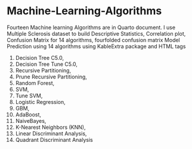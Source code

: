 # Machine-Learning-Algorithms
Fourteen Machine learning Algorithms are in Quarto document.  I use Multiple Sclerosis dataset to build
Descriptive Statistics, Correlation plot, Confusion Matrix for 14 algorithms, fourfolded confusion matrix Model Prediction using 14 algorithms using KableExtra package and HTML tags

1. Decision Tree C5.0,
2. Decision Tree Tune C5.0,
3. Recursive Partitioning,
4. Prune Recursive Partitioning,
5. Random Forest,
6. SVM,
7. Tune SVM,
8. Logistic Regression,
9. GBM,
10. AdaBoost,
11. NaiveBayes,
12. K-Nearest Neighbors (KNN),
13. Linear Discriminant Analysis,
14. Quadrant Discriminant Analysis
